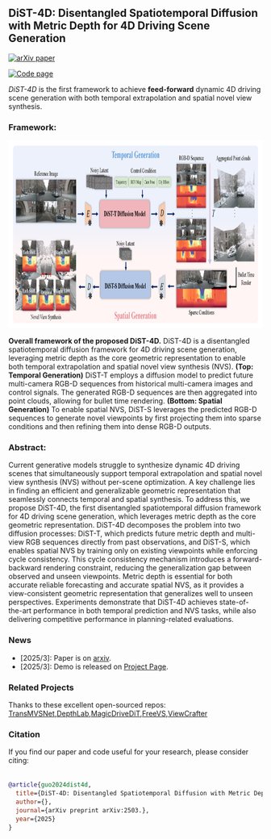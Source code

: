 ## DiST-4D: Disentangled Spatiotemporal Diffusion with Metric Depth for 4D Driving Scene Generation

[![arXiv paper](https://img.shields.io/badge/arXiv%20%2B%20supp-2503.-purple)](https://arxiv.org/abs/) 

[![Code page](https://img.shields.io/badge/Project%20Page-DiST4D-red)](https://royalmelon0505.github.io/DiST-4D/)


*DiST-4D* is the first framework to achieve **feed-forward** dynamic 4D driving scene generation with both temporal extrapolation and spatial novel view synthesis.

### Framework:
<div align=center><img width="960" height="372" src="./assets/Fig_ppl.png"/></div>

**Overall framework of the proposed DiST-4D.** DiST-4D is a disentangled spatiotemporal diffusion framework for 4D driving scene generation, leveraging metric depth as the core geometric representation to enable both temporal extrapolation and spatial novel view synthesis (NVS). 
**(Top: Temporal Generation)** DiST-T employs a diffusion model to predict future multi-camera RGB-D sequences from historical multi-camera images and control signals. The generated RGB-D sequences are then aggregated into point clouds, allowing for bullet time rendering. **(Bottom: Spatial Generation)** To enable spatial NVS, DiST-S leverages the predicted RGB-D sequences to generate novel viewpoints by first projecting them into sparse conditions and then refining them into dense RGB-D outputs.


### Abstract:
Current generative models struggle to synthesize dynamic 4D driving scenes that simultaneously support temporal extrapolation and spatial novel view synthesis (NVS) without per-scene optimization. A key challenge lies in finding an efficient and generalizable geometric representation that seamlessly connects temporal and spatial synthesis. To address this, we propose DiST-4D, the first disentangled spatiotemporal diffusion framework for 4D driving scene generation, which leverages metric depth as the core geometric representation. DiST-4D decomposes the problem into two diffusion processes: DiST-T, which predicts future metric depth and multi-view RGB sequences directly from past observations, and DiST-S, which enables spatial NVS by training only on existing viewpoints while enforcing cycle consistency. This cycle consistency mechanism introduces a forward-backward rendering constraint, reducing the generalization gap between observed and unseen viewpoints. Metric depth is essential for both accurate reliable forecasting and accurate spatial NVS, as it provides a view-consistent geometric representation that generalizes well to unseen perspectives. Experiments demonstrate that DiST-4D achieves state-of-the-art performance in both temporal prediction and NVS tasks, while also delivering competitive performance in planning-related evaluations.


### News
- [2025/3]: Paper is on [arxiv](https://arxiv.org/abs/).
- [2025/3]: Demo is released on [Project Page](https://royalmelon0505.github.io/DiST-4D/).



### Related Projects
Thanks to these excellent open-sourced repos: [TransMVSNet](https://github.com/megvii-research/TransMVSNet),[DepthLab](https://github.com/ant-research/DepthLab),[MagicDriveDiT](https://github.com/flymin/MagicDriveDiT),[FreeVS](https://github.com/esdolo/FreeVS),[ViewCrafter](https://github.com/Drexubery/ViewCrafter)




### Citation
If you find our paper and code useful for your research, please consider citing:

```bibtex

@article{guo2024dist4d,
  title={DiST-4D: Disentangled Spatiotemporal Diffusion with Metric Depth for 4D Driving Scene Generation},
  author={},
  journal={arXiv preprint arXiv:2503.},
  year={2025}
}
```
